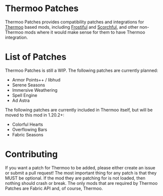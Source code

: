 # Thermoo Patches

Thermoo Patches provides compatibility patches and integrations for [Thermoo](https://github.com/TheDeathlyCow/thermoo/) based mods, including [Frostiful](https://github.com/TheDeathlyCow/frostiful/) and [Scorchful](https://github.com/TheDeathlyCow/scorchful/), and other non-Thermoo mods where it would make sense for them to have Thermoo integration.

# List of Patches

Thermoo Patches is still a WIP. The following patches are currently planned:
- Armor Points++ / libhud
- Serene Seasons 
- Immersive Weathering
- Spell Engine 
- Ad Astra

The following patches are currently included in Thermoo itself, but will be moved to this mod in 1.20.2+:
- Colorful Hearts
- Overflowing Bars
- Fabric Seasons

# Contributing 

If you want a patch for Thermoo to be added, please either create an issue or submit a pull request! The most important thing for any patch is that they MUST be optional. If the mod they are patching for is not loaded, then nothing should crash or break. The only mods that are required by Thermoo Patches are Fabric API and, of course, Thermoo. 
